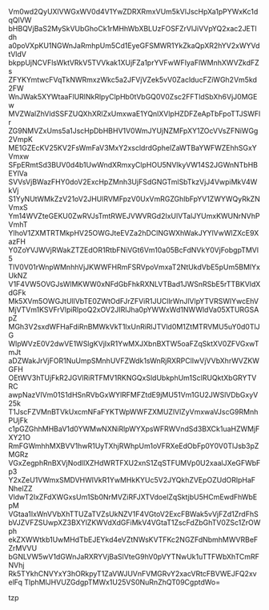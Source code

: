 Vm0wd2QyUXlVWGxWV0d4V1YwZDRXRmxVUm5kVlJscHpXa1pPYWxKc1dqQlVW
bHBQVjBaS2MySkVUbGhoCk1rMHhWbXBLUzFOSFZrVlJiVVpYQ2xac2JETldh
a0poVXpKU1NGWnJaRmhpUm5Cd1EyeGFSMWR1YkZkaQpXR2hYV2xWYVdtVldV
bkppUjNCVFlsWktVRkV5TVVkak1XUjFZa1prYVFwWFIyaFlWMnhXWVZkdFZs
ZFYKYmtwcFVqTkNWRmxzWkc5a2JFVjVZek5vV0ZaclducFZiWGh2Vm5kd2FW
WnJWak5XYWtaaFlURlNkRlpyClpHb0tVbGQ0V0Zsc2FFTldSbXh6VjJ0MGEw
MVZWalZhVldSSFZUQXhXRlZxUmxwaE1YQnlXVlpHZDFZeApTbFpoTTJSWFlr
ZG9NMVZxUms5a1JscHpDbHBHV1V0WmJYUjNZMFpXY1ZOcVVsZFNiWGg2VmpK
ME1GZEcKV25KV2FsWmFaV3MxY2xscldrdGphelZaWTBaYWFWZEhhSGxYVmxw
SFpERmtSd3BUV0d4b1UwWndXRmxyClpHOU5NVlkyVW14S2JGWnNTbHBEYlVa
SVVsVjBWazFHY0doV2ExcHpZMnh3UjFSdGNGTmlSbTkzVjJ4VwpiMkV4WkVj
S1YyNUtWMkZzV21oV2JHUlRVMFpzV0UxVmRGZGhlbFpYV1ZWYWQyRkZNVmxS
Ym14WVZteGEKU0ZwRVJsTmtRWEJVWVRGd2IxUlVTalJYUmxKWUNrNVhPVmhT
YlhoV1ZXMTRTMkpHV25OWGJteEVZa2hDClNGWXhWakJYYlVwWlZXcE9XazFH
Y0ZoYVJWVjRWakZTZEdOR1RtbFNiVGt6Vm10a05BcFdNVkY0VjFobgpTMVl5
TlV0V01rWnpWMnhhVjJKWWFHRmFSRVpoVmxaT2NtUkdVbE5pUm5BMlYxUkNZ
V1F4VW5OVGJsWlMKWW0xNFdGbFhkRXNLVTBad1JWSnRSbE5rTTBKVldXdGFk
Mk5XVm5OWGJtUllVbTE0ZWtOdFJrZFViR1JUCllrWnJlVlpYTVRSWlYwcEhV
MjVTVm1KSVFrVlpiRlpoQ2xOV2JIRlJha0pYWWxWd1NWWldVa05XTURGSApZ
MGh3V2sxdWFHaFdiRnBMWkVkT1IxUnRiRlJTVld0M1ZtMTRVMU5uY0d0TlJG
WlpWVzE0V2dwVE1WSlgKVjIxR1YwMXJXbnBXTW5oaFZqSktXV0ZFVGxwTmJt
aDZWakJrVjFOR1NuUmpSMnhUVFZWdk1sWnRjRXRPClIwVjVVbXhrWVZKWGFH
OEtWV3hTUjFkR2JGVlRiRTFMV1RKNGQxSldUbkphUm1SclRUQktXbGRYTVRC
awpNazVIVm01S1dHSnRVbGxWYlRFMFZtdE9jMU51Vm1GU2JWSlVDbGxyV25k
T1JscFZVMnBTVkUxcmNFaFYKTWpWWFZXMUZlVlZyVmxwaVJscG9RMnhPUjFk
c1pGZGhhMHBaV1d0YWMwNXNiRlpWYXpsWFRWVndSd3BXCk1uaHZWMjFXY21O
RmFGWmhhMXBVV1hwR1UyTXhjRWhpUm1oVFRXeEdObFp0Y0V0TlJsb3pZMGRz
VGxZegphRnBXVjNodllXZHdWRTFXU2xnS1ZqSTFUMVp0U2xaalJXeGFWbFp3
Y2xZeU1VWmxSMDVHWlVkR1YwMHkKYUc5V2JYQkhZVEpOZUdORlpHaFNhelZZ
VldwT2IxZFdXWGxsUm1Sb0NrMVZiRFJXTVdoelZqSktjbU5HCmEwdFhWbEpM
VGtaa1IxWnVVbXhTTUZaTVZsUkNZV1F4VGtoV2ExcFBWak5vVjFZd1ZrdFhS
bVJZVFZSUwpXZ3BXYlZKWVdXdGFiMkV4VGtaT1ZscFdZbGhTV0ZSc1ZrOWph
ekZXWWtkb1UwMHdTbEJEYkd4eVZtNWsKVTFKc2NGZFdNbmhMWVRBeFZrMVVU
bGNLVW5wV1dGWnJaRXRYVjBaSlVteG9hV0pVYTNwUk1uTTFWbXhTCmRFNVhj
Rk5TYkhCNVYxY3hORkpyT1ZaVWJUVnFVMGRvY2xacVRtcFBVWEJFQ2xvelFq
TlphMlJHVUZGdgpTMWx1U25VS0NuRnZhQT09CgptdWo=

tzp